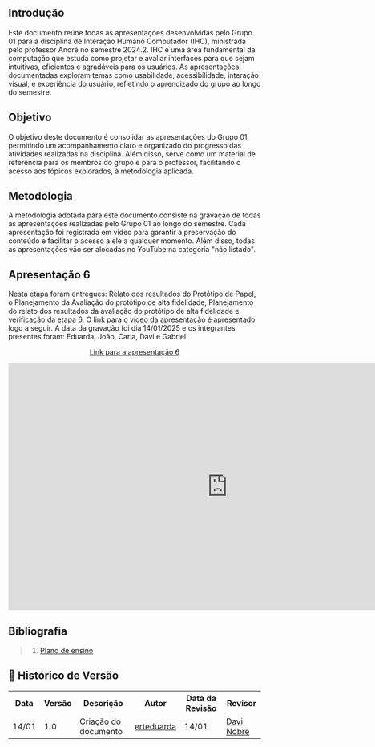 ## Introdução
Este documento reúne todas as apresentações desenvolvidas pelo Grupo 01 para a disciplina de Interação Humano Computador (IHC), ministrada pelo professor André no semestre 2024.2. IHC é uma área fundamental da computação que estuda como projetar e avaliar interfaces para que sejam intuitivas, eficientes e agradáveis para os usuários. As apresentações documentadas exploram temas como usabilidade, acessibilidade, interação visual, e experiência do usuário, refletindo o aprendizado do grupo ao longo do semestre.

## Objetivo
O objetivo deste documento é consolidar as apresentações do Grupo 01, permitindo um acompanhamento claro e organizado do progresso das atividades realizadas na disciplina. Além disso, serve como um material de referência para os membros do grupo e para o professor, facilitando o acesso aos tópicos explorados, à metodologia aplicada.

## Metodologia
A metodologia adotada para este documento consiste na gravação de todas as apresentações realizadas pelo Grupo 01 ao longo do semestre. Cada apresentação foi registrada em vídeo para garantir a preservação do conteúdo e facilitar o acesso a ele a qualquer momento. Além disso, todas as apresentações vão ser alocadas no YouTube na categoria "não listado".

## Apresentação 6
Nesta etapa foram entregues: Relato dos resultados do Protótipo de Papel, o Planejamento da Avaliação do protótipo de alta fidelidade, Planejamento do relato dos resultados da avaliação do protótipo de alta fidelidade e verificação da etapa 6. O link para o vídeo da apresentação é apresentado logo a seguir. A data da gravação foi dia 14/01/2025 e os integrantes presentes foram: Eduarda, João, Carla, Davi e Gabriel.

<p align="center"><a href="https://youtu.be/">Link para a apresentação 6</a></p> 

<iframe width="874" height="492" src="https://www.youtube.com/embed/" title="Gravação Entrega 06" frameborder="0" allow="accelerometer; autoplay; clipboard-write; encrypted-media; gyroscope; picture-in-picture; web-share" referrerpolicy="strict-origin-when-cross-origin" allowfullscreen></iframe>

## Bibliografia
 > 1. [Plano de ensino](https://aprender3.unb.br/pluginfile.php/2972625/mod_resource/content/58/Plano_de_Ensino%20FIHC%20022024%20Turma%2001%20v2.pdf)

## :round_pushpin: Histórico de Versão 

<div align="center">
    <table>
        <tr>
            <th>Data</th>
            <th>Versão</th>
            <th>Descrição</th>
            <th>Autor</th>
            <th>Data da Revisão</th>
            <th>Revisor</th>
        </tr>
        <tr>
            <td>14/01</td>
            <td>1.0</td>
            <td>Criação do documento</td>
            <td><a href="https://github.com/erteduarda">erteduarda</a></td>
            <td>14/01</td>
            <td><a href="https://github.com/Jagaima">Davi Nobre</a></td>
        </tr>
    </table>
</div>